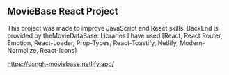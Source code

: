 ## MovieBase React Project

This project was made to improve JavaScript and React skills.
BackEnd is provided by theMovieDataBase.
Libraries I have used [React, React Router, Emotion, React-Loader, Prop-Types, React-Toastify, Netlify, Modern-Normalize, React-Icons]

https://dsngh-moviebase.netlify.app/
